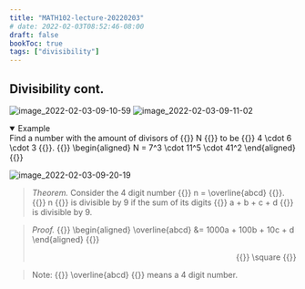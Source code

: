 ```yaml
---
title: "MATH102-lecture-20220203"
# date: 2022-02-03T08:52:46-08:00
draft: false
bookToc: true
tags: ["divisibility"]
---
```


## Divisibility cont.

![image_2022-02-03-09-10-59](/notes/image_2022-02-03-09-10-59.png)
![image_2022-02-03-09-11-02](/notes/image_2022-02-03-09-11-02.png)

<details open>
<summary>Example</summary>
<div class="markdown-inner">
Find a number with the amount of divisors of {{<k>}} N {{</k>}} to be {{<k>}} 4 \cdot 6 \cdot 3 {{</k>}}.
{{<k display>}}
\begin{aligned}
    N = 7^3 \cdot 11^5 \cdot 41^2
\end{aligned}
{{</k>}}
</div>
</details>

![image_2022-02-03-09-20-19](/notes/image_2022-02-03-09-20-19.png)


<blockquote class="book-hint warning">
<em>Theorem.</em>
Consider the 4 digit number {{<k>}} n = \overline{abcd} {{</k>}}.
{{<k>}} n {{</k>}} is divisible by 9 if the sum of its digits {{<k>}} a + b + c + d {{</k>}} is divisible by 9.
</blockquote>

<blockquote class="book-hint">
<em>Proof.</em>
{{<k display>}}
\begin{aligned}
    \overline{abcd} &= 1000a + 100b + 10c + d
\end{aligned}
{{</k>}}

<p align="right">
{{<k>}} \square {{</k>}}
</p>
</blockquote>

<blockquote class="book-hint info">
Note: {{<k>}} \overline{abcd} {{</k>}} means a 4 digit number.
</blockquote>


